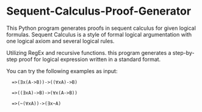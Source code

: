 # Sequent-Calculus-Proof-Generator

This Python program generates proofs in sequent calculus for given logical formulas. Sequent Calculus is a style of formal logical argumentation with one logical axiom and several logical rules.

Utilizing RegEx and recursive functions. this program generates a step-by-step proof for logical expression written in a standard format.

You can try the following examples as input:
```
  =>(∃x(A->B))->((∀xA)->B)

  =>((∃xA)->B)->(∀x(A->B))

  =>(~(∀xA))->(∃x~A)
```
